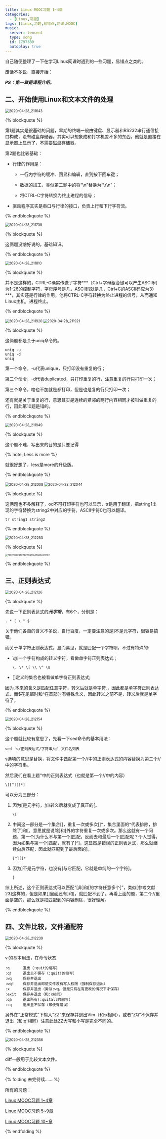 ```yaml
---
title: Linux MOOC习题 1~4章
categories:
  - [Linux,习题]
tags: [Linux,习题,易错点,网课,MOOC]
music:
  server: tencent
  type: song
  id: 1797389
  autoplay: true
---
```


自己随便整理了一下在学习Linux网课时遇到的一些习题，易错点之类的。



<!-- more -->



废话不多说，直接开始：

***PS：第一章是课程介绍。***

## 二、开始使用Linux和文本文件的处理

<img src="https://gitee.com/wxy_666/images/raw/master/20200428215021.jpg" alt="2020-04-28_211643" style="zoom: 80%;" />

{% blockquote %}

第1题其实是很基础的问题，早期的终端一般由键盘、显示器和RS232串行通信接口构成，没有磁盘存储器，其实可以想象成和打字机差不多的东西，他就是直接在显示器上显示了，不需要磁盘存储器。

第2题也比较基础：

- 行律的作用是：
  - 一行内字符的缓冲、回显和编辑，直到按下回车键；

  - 数据的加工，类似第二题中的将“\\n”替换为“\\r\\n”；
  - 将CTRL-C字符转换为终止进程的信号；

- 驱动程序其实是串口与行律的接口，负责上行和下行字符流。

{% endblockquote %}

<img src="https://gitee.com/wxy_666/images/raw/master/20200428215752.jpg" alt="2020-04-28_211738" style="zoom:80%;" />

{% blockquote %}

这俩题没啥好说的，基础知识。

{% endblockquote %}

<img src="https://gitee.com/wxy_666/images/raw/master/20200428215946.jpg" alt="2020-04-28_211810" style="zoom:80%;" />

{% blockquote %}

并不是这样的，CTRL-C确实传送了字符***（Ctrl+字母组合键可以产生ASCII码为1-26的控制字符，字母序号是几，ASCII码就是几，Ctrl+C的ASCII码应为3）***，其实还是行律的作用，他将CTRL-C字符转换为终止进程的信号，从而通知Linux主机，进程终止。

{% endblockquote %}

<img src="https://gitee.com/wxy_666/images/raw/master/20200428220440.jpg" alt="2020-04-28_211920" style="zoom:80%;" />

<img src="https://gitee.com/wxy_666/images/raw/master/20200428220658.jpg" alt="2020-04-28_211921" style="zoom:80%;" />

{% blockquote %}

这俩题都是关于uniq命令的。

```shell
uniq -u
uniq -d
uniq
```

第一个命令，-u代表unique，只打印没有重复的行；

第二个命令，-d代表duplicated，只打印重复的行，注意重复的行只打印一次；

第三个命令，啥也不加就是都打印，但是也是复的行只打印一次；

还有就是关于重复的行，意思其实是连续的紧邻的两行内容相同才被叫做重复的行，因此第10题是错的。

{% endblockquote %}

<img src="https://gitee.com/wxy_666/images/raw/master/20200428221248.jpg" alt="2020-04-28_211949" style="zoom:80%;" />

{% blockquote %}

这个题不难，写出来的目的是只要记得

{% note, Less is more %}

就很好想了，less是more的升级版。

{% endblockquote %}

<img src="https://gitee.com/wxy_666/images/raw/master/20200428221932.jpg" alt="2020-04-28_212008" style="zoom:80%;" />

<img src="https://gitee.com/wxy_666/images/raw/master/20200428221942.jpg" alt="2020-04-28_212044" style="zoom:80%;" />

{% blockquote %}

这俩题也不多解释了，od不可打印字符也可以显示，tr是用于翻译，把string1出现的字符替换为string2中对应的字符，ASCII字符0也可以翻译。

```shell
tr string1 string2
```

{% endblockquote %}

<img src="https://gitee.com/wxy_666/images/raw/master/20200429095034.jpg" alt="2020-04-28_212253" style="zoom:80%;" />

{% blockquote %}

<img src="https://gitee.com/wxy_666/images/raw/master/20200429095238.png" alt="7992DB2C9EF7FC68967A6E866A101062" style="zoom: 50%;" />

{% endblockquote %}

## 三、正则表达式

<img src="https://gitee.com/wxy_666/images/raw/master/20200428222324.jpg" alt="2020-04-28_212126" style="zoom:80%;" />

{% blockquote %}

先说一下正则表达式的***元字符***，有6个，分别是：

```shell
. * [ \ ^ $
```

关于他们各自的含义不多说，自行百度，一定要注意的是]不是元字符，很容易搞错。

而关于单字符正则表达式，显而易见，就是匹配一个字符呗，不过有特殊的:

- \\加一个字符构成的转义字符，看做单字符正则表达式；

  ```shell
  \. \* \[ \\ \^ \$
  ```

- \[\]定义的集合也被看做单字符正则表达式;

因为.本来的含义是匹配任意字符，转义后就是单字符.，因此都是单字符正则表达式，而\$在尾部时和\^在首部时有特殊含义，因此转义之前不是，转义后就是单字符​了。

{% endblockquote %}

<img src="https://gitee.com/wxy_666/images/raw/master/20200429091111.jpg" alt="2020-04-28_212154" style="zoom:80%;" />

{% blockquote %}

这个题就比较有意思了，先看一下sed命令的基本用法：

```shell
sed 's/正则表达式/字符串/g' 文件名列表
```

s选项的意思是替换，将文件中匹配第一个//中的正则表达式的内容替换为第二个//中的字符串。

然后我们在看上题‘’中的正则表达式（也就是第一个//中的内容）

```shell
\[[^][]*]
```

可以分为三部分：

1. 因为[是元字符，加\转义后就变成了真正的[。

   ```shell
   \[
   ```

   

2. 中间这一部分是一个集合\[\]，重复一次或多次\[\]\*，集合里面的\^代表排除，排除了\]和\[，意思就是说除\]和\[外的字符重复一次或多次。那么这就有一个问题，第一个[为什么不与第一个]匹配，反而去和最后一个\]匹配呢？个人觉得，因为如果与第一个]匹配，就有了\[\^\]，这显然是错误的正则表达式，那么就继续向后匹配，因此就匹配到了最后面的\]。

   ```shell
   [^][]*
   ```

   

3. 因为\]不是元字符，也没有\[与它匹配，它就是单纯的一个字符\]。

   ```shell
   ]
   ```

   

综上所述，这个正则表达式可以匹配“\[非\]和\[的字符任意多个\]”，类似\[参考文献23\]这样的，但是如果\[\]里面还有\]和\[，就匹配不到了。再看上面的题，第二个//里面是空的，那么就是把匹配到的内容删除，很好理解。

{% endblockquote %}

## 四、文件比较，文件通配符

<img src="https://gitee.com/wxy_666/images/raw/master/20200429093945.jpg" alt="2020-04-28_212239" style="zoom:80%;" />

{% blockquote %}

vi的基本用法，在命令状态

```shell
:q      退出（:quit的缩写）
:q!     退出且不保存（:quit!的缩写）
:wq     保存并退出
:wq!    保存并退出即使文件没有写入权限（强制保存退出）
:x      保存并退出（类似:wq，但是只有在有更改的情况下才保存）
:exit   保存并退出（和:x相同）
:qa     退出所有(:quitall的缩写)
:cq     退出且不保存（即便有错误）
```

另外在“正常模式”下输入“ZZ”来保存并退出Vim（和:x相同），或者“ZQ”不保存并退出（和:q!相同）注意此处ZZ大写和小写是完全不同的。

{% endblockquote %}

<img src="https://gitee.com/wxy_666/images/raw/master/20200429095046.jpg" alt="2020-04-28_212356" style="zoom:80%;" />

{% blockquote %}

diff一般用于比较文本文件。

{% endblockquote %}



{% folding 未完待续…… %}

所有的习题：

[Linux MOOC习题 1~4章](https://666wxy666.github.io/2020/04/28/Linux-MOOC习题-1~4章/)

[Linux MOOC习题 5~9章](https://666wxy666.github.io/2020/04/29/Linux-MOOC习题-5~9章/)

[Linux MOOC习题 10~章](https://666wxy666.github.io/2020/05/07/Linux-MOOC习题-10~章/)

{% endfolding %}

